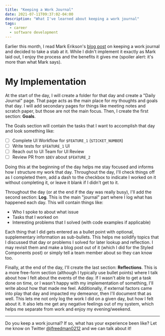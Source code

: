 ```yaml
---
title: "Keeping a Work Journal"
date: 2021-07-11T09:37:02-04:00
description: "What I've learned about keeping a work journal"
tags:
  - career
  - software development
---
```

Earlier this month, I read Mark Erikson's [blog post](https://blog.isquaredsoftware.com/2020/09/coding-career-advice-daily-work-journal/)
on keeping a work journal and decided to take a stab at it. While I didn't implement it exactly as Mark laid out, I enjoy the process
and the benefits it gives me (spoiler alert: it's more than what Mark says).

# My Implementation
At the start of the day, I will create a folder for that day and create a "Daily Journal" page. 
That page acts as the main place for my thoughts and goals that day. I will add secondary pages for things
like meeting notes and scratch paper, but those are not the main focus. Then, I create the first section: **Goals**.

The Goals section will contain the tasks that I want to accomplish that day and look something like:
- [ ] Complete UI Workflow for `$FEATURE_1` (`$TICKET_NUMBER`)
- [ ] Write tests for `$FEATURE_1` UI
- [ ] Reach out to UI Team for UI Review
- [ ] Review PR from `$DEV` about `$FEATURE_2`

Doing this at the beginning of the day helps me stay focused and informs how I structure my work that day.
Throughout the day, I'll check things off as I completed them, add a dash to the checkbox to indicate I
worked on it without completing it, or leave it blank if I didn't get to it.

Throughout the day (or at the end if the day was really busy), I'll add the second section: **Log**.
This is the main "journal" part where I log what has happened each day. This will contain things like:
- Who I spoke to about what issue
- Tasks that I worked on
- Interesting problems that I solved (with code examples if applicable)

Each thing that I did gets entered as a bullet point with optional, supplementary information as sub-bullets.
This helps me solidify topics that I discussed that day or problems I solved for later lookup and reflection.
I may revisit them and make a blog post out of it (which I did for the Styled Components post) or simply
tell a team member about so they can know too.

Finally, at the end of the day, I'll create the last section: **Reflections**. This is a more free-form section
(although I typically use bullet points) where I talk about how I felt about the events of the day. If I wasn't
able to get a task done on time, or I wasn't happy with my implementation of something, I'll write about how that made me feel.
Additionally, if external factors came into play that day and impacted my demeanor, then I'll document that as well. This lets
me not only log the work I did on a given day, but how I felt about it. It also lets me get any negative feelings out of my system,
which helps me separate from work and enjoy my evening/weekend.

---

Do you keep a work journal? If so, what has your experience been like? Let me know on Twitter [@jfreedman0212](https://twitter.com/jfreedman0212)
and we can talk about it!